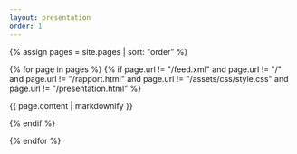 ```yaml
---
layout: presentation
order: 1
---
```



{% assign pages = site.pages | sort: "order" %}

{% for page in pages %}
  {% if page.url != "/feed.xml" and  page.url != "/" and page.url != "/rapport.html" and page.url != "/assets/css/style.css" and page.url != "/presentation.html" %}

{{ page.content | markdownify }}

  {% endif %}

{% endfor %}
 
 
